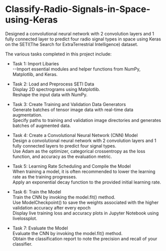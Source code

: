 # Classify-Radio-Signals-in-Space-using-Keras
Designed a convolutional neural network with 2 convolution layers and 1 fully connected layer to predict four radio signal types in space using Keras on the SETI(The Search for ExtraTerrestrial Intelligence) dataset.

The various tasks completed in this project include:
- Task 1: Import Libaries<br>
--Import essential modules and helper functions from NumPy, Matplotlib, and Keras.<br>

- Task 2: Load and Preprocess SETI Data<br>
Display 2D spectrograms using Matplotlib.<br>
Reshape the input data with NumPy.<br>

- Task 3: Create Training and Validation Data Generators<br>
Generate batches of tensor image data with real-time data augmentation.<br>
Specify paths to training and validation image directories and generates batches of augmented data.<br>

- Task 4: Create a Convolutional Neural Network (CNN) Model<br>
Design a convolutional neural network with 2 convolution layers and 1 fully connected layers to predict four signal types.<br>
Use Adam as the optimizer, categorical crossentropy as the loss function, and accuracy as the evaluation metric.<br>

- Task 5: Learning Rate Scheduling and Compile the Model<br>
When training a model, it is often recommended to lower the learning rate as the training progresses.<br>
Apply an exponential decay function to the provided initial learning rate.<br>

- Task 6: Train the Model<br>
Train the CNN by invoking the model.fit() method.<br>
Use ModelCheckpoint() to save the weights associated with the higher validation accuracy after every epoch<br>
Display live training loss and accuracy plots in Jupyter Notebook using livelossplot.<br>

- Task 7: Evaluate the Model<br>
Evaluate the CNN by invoking the model.fit() method.<br>
Obtain the classification report to note the precision and recall of your classifier.<br>
